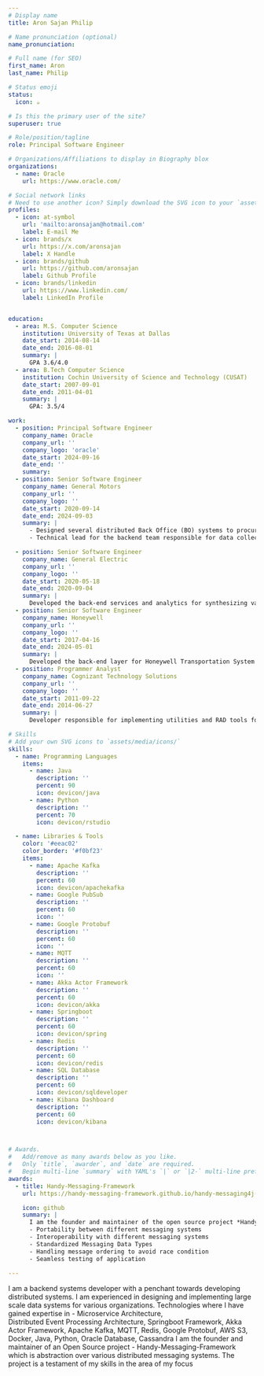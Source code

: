 ```yaml
---
# Display name
title: Aron Sajan Philip

# Name pronunciation (optional)
name_pronunciation:

# Full name (for SEO)
first_name: Aron
last_name: Philip

# Status emoji
status:
  icon: ☕️

# Is this the primary user of the site?
superuser: true

# Role/position/tagline
role: Principal Software Engineer

# Organizations/Affiliations to display in Biography blox
organizations:
  - name: Oracle
    url: https://www.oracle.com/

# Social network links
# Need to use another icon? Simply download the SVG icon to your `assets/media/icons/` folder.
profiles:
  - icon: at-symbol
    url: 'mailto:aronsajan@hotmail.com'
    label: E-mail Me
  - icon: brands/x
    url: https://x.com/aronsajan
    label: X Handle
  - icon: brands/github
    url: https://github.com/aronsajan
    label: Github Profile
  - icon: brands/linkedin
    url: https://www.linkedin.com/
    label: LinkedIn Profile


education:
  - area: M.S. Computer Science
    institution: University of Texas at Dallas
    date_start: 2014-08-14
    date_end: 2016-08-01
    summary: |
      GPA 3.6/4.0
  - area: B.Tech Computer Science
    institution: Cochin University of Science and Technology (CUSAT)
    date_start: 2007-09-01
    date_end: 2011-04-01
    summary: |
      GPA: 3.5/4

work:
  - position: Principal Software Engineer
    company_name: Oracle
    company_url: ''
    company_logo: 'oracle'
    date_start: 2024-09-16
    date_end: ''
    summary: 
  - position: Senior Software Engineer
    company_name: General Motors
    company_url: ''
    company_logo: ''
    date_start: 2020-09-14
    date_end: 2024-09-03
    summary: |
      - Designed several distributed Back Office (BO) systems to procure data from vehicles – Designed micro-services and protocols in the BO that converse with vehicle’s data hub and facilitates collection of data from vehicles.
      - Technical lead for the backend team responsible for data collection from vehicles

  - position: Senior Software Engineer
    company_name: General Electric
    company_url: ''
    company_logo: ''
    date_start: 2020-05-18
    date_end: 2020-09-04
    summary: |
      Developed the back-end services and analytics for synthesizing various KPIs for power generation turbines under GE's OPM software suite
  - position: Senior Software Engineer
    company_name: Honeywell
    company_url: ''
    company_logo: ''
    date_start: 2017-04-16
    date_end: 2024-05-01
    summary: |
      Developed the back-end layer for Honeywell Transportation System's (now Garrett Motion) Integrated Vehicle Health Management System
  - position: Programmer Analyst
    company_name: Cognizant Technology Solutions
    company_url: ''
    company_logo: ''
    date_start: 2011-09-22
    date_end: 2014-06-27
    summary: |
      Developer responsible for implementing utilities and RAD tools for a major European insurance client

# Skills
# Add your own SVG icons to `assets/media/icons/`
skills:
  - name: Programming Languages
    items:
      - name: Java
        description: ''
        percent: 90
        icon: devicon/java
      - name: Python
        description: ''
        percent: 70
        icon: devicon/rstudio

  - name: Libraries & Tools
    color: '#eeac02'
    color_border: '#f0bf23'
    items:
      - name: Apache Kafka
        description: ''
        percent: 60
        icon: devicon/apachekafka
      - name: Google PubSub
        description: ''
        percent: 60
        icon: ''
      - name: Google Protobuf
        description: ''
        percent: 60
        icon: ''
      - name: MQTT
        description: ''
        percent: 60
        icon: ''
      - name: Akka Actor Framework
        description: ''
        percent: 60
        icon: devicon/akka
      - name: Springboot
        description: ''
        percent: 60
        icon: devicon/spring
      - name: Redis
        description: ''
        percent: 60
        icon: devicon/redis
      - name: SQL Database
        description: ''
        percent: 60
        icon: devicon/sqldeveloper
      - name: Kibana Dashboard
        description: ''
        percent: 60
        icon: devicon/kibana



# Awards.
#   Add/remove as many awards below as you like.
#   Only `title`, `awarder`, and `date` are required.
#   Begin multi-line `summary` with YAML's `|` or `|2-` multi-line prefix and indent 2 spaces below.
awards:
  - title: Handy-Messaging-Framework
    url: https://handy-messaging-framework.github.io/handy-messaging4j-docs/

    icon: github
    summary: |
      I am the founder and maintainer of the open source project *Handy-Messaging-Framework*. It is a framework that abstracts the messaging layer from your application. It abstracts the details of how to interface with different messaging systems like Apache Kafka, Google Pubsub, MQTT etc… It offers different features like:
      - Portability between different messaging systems
      - Interoperability with different messaging systems
      - Standardized Messaging Data Types
      - Handling message ordering to avoid race condition
      - Seamless testing of application
 
---
```


I am a backend systems developer with a penchant towards developing distributed systems. I am experienced in designing and implementing large scale data systems for various organizations. Technologies where I have gained expertise in - Microservice Architecture,  
Distributed Event Processing Architecture, Springboot Framework, Akka Actor Framework, Apache Kafka, MQTT, Redis, Google Protobuf, AWS S3, Docker, Java, Python, Oracle Database, Cassandra 
I am the founder and maintainer of an Open Source project - Handy-Messaging-Framework which is abstraction over various distributed messaging systems. The project is a testament of my skills in the area of my focus
